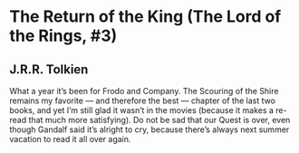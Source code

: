 # The Return of the King (The Lord of the Rings, #3)
## J.R.R. Tolkien
What a year it’s been for Frodo and Company. The Scouring of the Shire remains my favorite — and therefore the best — chapter of the last two books, and yet I’m still glad it wasn’t in the movies (because it makes a re-read that much more satisfying). Do not be sad that our Quest is over, even though Gandalf said it’s alright to cry, because there’s always next summer vacation to read it all over again.
